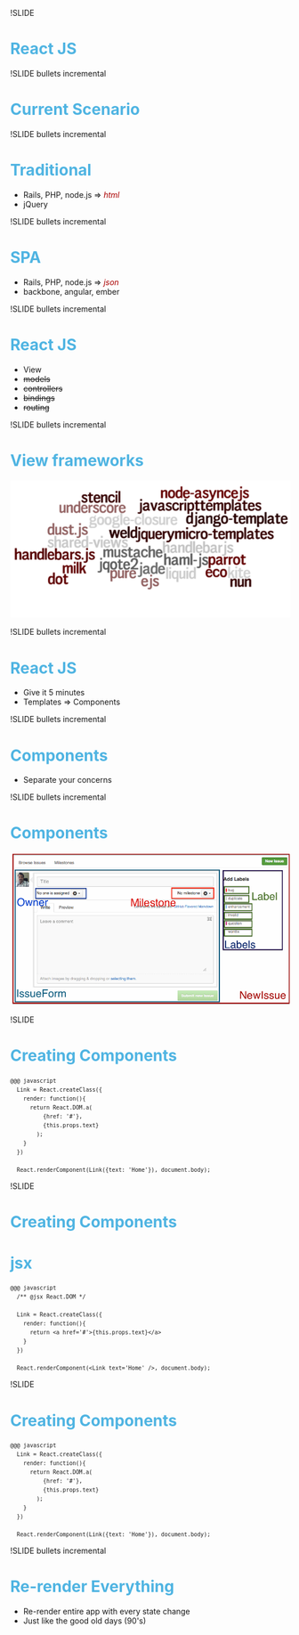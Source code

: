 <style>
.content {
  color: black;
}
h1, h2 {
  color: rgb(79, 180, 226);
}
.content::after {
}
#notes {
  color: #fff;
}
code {
font-size: 0.7em;
}
em {color: #a00;}
.execute {
  background-color:#FAF8D4;
}
.commandline code.command {
  font-size: 1.1em;
color: #F30C0C;
}
</style>
!SLIDE
# React JS #

!SLIDE bullets incremental
# Current Scenario #

!SLIDE bullets incremental
# Traditional #
* Rails, PHP, node.js => _html_
* jQuery

!SLIDE bullets incremental
# SPA #
* Rails, PHP, node.js => _json_
* backbone, angular, ember

!SLIDE bullets incremental
# React JS #
* View
* <del>models</del>
* <del>controllers</del>
* <del>bindings</del>
* <del>routing</del>


!SLIDE bullets incremental
# View frameworks #
![alt text](../images/frameworks.png)


!SLIDE bullets incremental
# React JS #
* Give it 5 minutes
* Templates => Components



!SLIDE bullets incremental
# Components #
* Separate your concerns

!SLIDE bullets incremental
# Components #
![alt text](../images/issue.png)

!SLIDE
# Creating Components #
    @@@ javascript
      Link = React.createClass({
        render: function(){
          return React.DOM.a(
              {href: '#'},
              {this.props.text}
            );
        }
      })

      React.renderComponent(Link({text: 'Home'}), document.body);

!SLIDE
# Creating Components #
# jsx #
    @@@ javascript
      /** @jsx React.DOM */

      Link = React.createClass({
        render: function(){
          return <a href='#'>{this.props.text}</a>
        }
      })

      React.renderComponent(<Link text='Home' />, document.body);

!SLIDE
# Creating Components #
    @@@ javascript
      Link = React.createClass({
        render: function(){
          return React.DOM.a(
              {href: '#'},
              {this.props.text}
            );
        }
      })

      React.renderComponent(Link({text: 'Home'}), document.body);

!SLIDE bullets incremental
# Re-render Everything #
* Re-render entire app with every state change
* Just like the good old days (90's)


